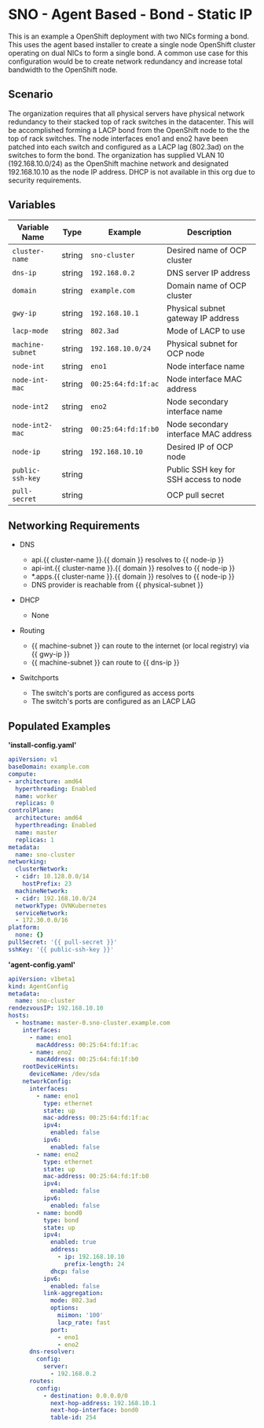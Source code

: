 # SNO - Agent Based - Bond - Static IP

This is an example a OpenShift deployment with two NICs forming a bond. This uses the agent based installer to create a single node OpenShift cluster operating on dual NICs to form a single bond. A common use case for this configuration would be to create network redundancy and increase total bandwidth to the OpenShift node.

## Scenario
The organization requires that all physical servers have physical network redundancy to their stacked top of rack switches in the datacenter. This will be accomplished forming a LACP bond from the OpenShift node to the the top of rack switches. The node interfaces eno1 and eno2 have been patched into each switch and configured as a LACP lag (802.3ad) on the switches to form the bond. The organization has supplied VLAN 10 (192.168.10.0/24) as the OpenShift machine network and designated 192.168.10.10 as the node IP address. DHCP is not available in this org due to security requirements.

## Variables

| Variable Name      | Type    | Example            | Description                             |
|--------------------|---------|--------------------|-----------------------------------------|
| `cluster-name`     | string  | `sno-cluster`      | Desired name of OCP cluster             |
| `dns-ip`           | string  | `192.168.0.2`      | DNS server IP address                   |
| `domain`           | string  | `example.com`      | Domain name of OCP cluster              |
| `gwy-ip`           | string  | `192.168.10.1`     | Physical subnet gateway IP address      |
| `lacp-mode`        | string  | `802.3ad`          | Mode of LACP to use                     |
| `machine-subnet`   | string  | `192.168.10.0/24`  | Physical subnet for OCP node            |
| `node-int`         | string  | `eno1`             | Node interface name                     |
| `node-int-mac`     | string  | `00:25:64:fd:1f:ac`| Node interface MAC address              |
| `node-int2`        | string  | `eno2`             | Node secondary interface name           |
| `node-int2-mac`    | string  | `00:25:64:fd:1f:b0`| Node secondary interface MAC address    |
| `node-ip`          | string  | `192.168.10.10`    | Desired IP of OCP node                  |
| `public-ssh-key`   | string  |                    | Public SSH key for SSH access to node   |
| `pull-secret`      | string  |                    | OCP pull secret                         |

## Networking Requirements

- DNS
  - api.{{ cluster-name }}.{{ domain }} resolves to {{ node-ip }}
  - api-int.{{ cluster-name }}.{{ domain }} resolves to {{ node-ip }}
  - *.apps.{{ cluster-name }}.{{ domain }} resolves to {{ node-ip }}
  - DNS provider is reachable from {{ physical-subnet }}

- DHCP
  - None

- Routing
  - {{ machine-subnet }} can route to the internet (or local registry) via {{ gwy-ip }}
  - {{ machine-subnet }} can route to {{ dns-ip }}

- Switchports
  - The switch's ports are configured as access ports
  - The switch's ports are configured as an LACP LAG

## Populated Examples

**'install-config.yaml'**
```yaml
apiVersion: v1
baseDomain: example.com
compute:
- architecture: amd64
  hyperthreading: Enabled
  name: worker
  replicas: 0
controlPlane:
  architecture: amd64
  hyperthreading: Enabled
  name: master
  replicas: 1
metadata:
  name: sno-cluster
networking:
  clusterNetwork:
  - cidr: 10.128.0.0/14
    hostPrefix: 23
  machineNetwork:
  - cidr: 192.168.10.0/24
  networkType: OVNKubernetes
  serviceNetwork:
  - 172.30.0.0/16
platform:
  none: {}
pullSecret: '{{ pull-secret }}'
sshKey: '{{ public-ssh-key }}'
```

**'agent-config.yaml'**
```yaml
apiVersion: v1beta1
kind: AgentConfig
metadata:
  name: sno-cluster
rendezvousIP: 192.168.10.10
hosts:
  - hostname: master-0.sno-cluster.example.com
    interfaces:
      - name: eno1
        macAddress: 00:25:64:fd:1f:ac
      - name: eno2
        macAddress: 00:25:64:fd:1f:b0
    rootDeviceHints:
      deviceName: /dev/sda
    networkConfig:
      interfaces:
        - name: eno1
          type: ethernet
          state: up
          mac-address: 00:25:64:fd:1f:ac
          ipv4:
            enabled: false
          ipv6:
            enabled: false
        - name: eno2
          type: ethernet
          state: up
          mac-address: 00:25:64:fd:1f:b0
          ipv4:
            enabled: false
          ipv6:
            enabled: false
        - name: bond0
          type: bond
          state: up
          ipv4:
            enabled: true
            address:
              - ip: 192.168.10.10
                prefix-length: 24
            dhcp: false
          ipv6:
            enabled: false
          link-aggregation:
            mode: 802.3ad
            options:
              miimon: '100'
              lacp_rate: fast
            port:
              - eno1
              - eno2
      dns-resolver:
        config:
          server:
            - 192.168.0.2
      routes:
        config:
          - destination: 0.0.0.0/0
            next-hop-address: 192.168.10.1
            next-hop-interface: bond0
            table-id: 254
```